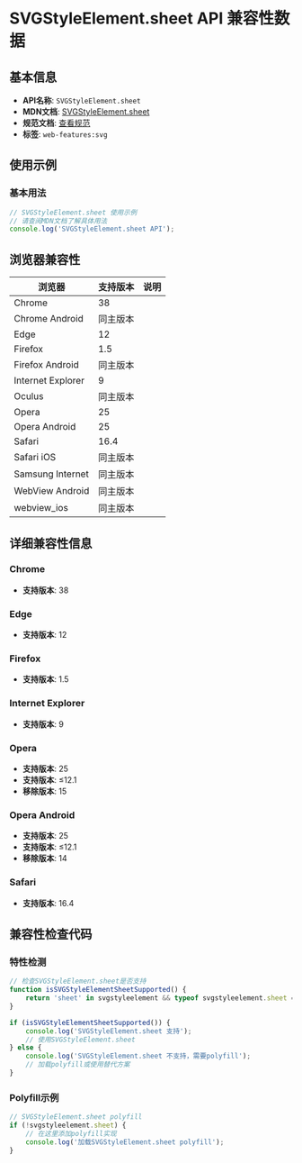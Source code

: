 # SVGStyleElement.sheet API 兼容性数据

## 基本信息

- **API名称**: `SVGStyleElement.sheet`
- **MDN文档**: [SVGStyleElement.sheet](https://developer.mozilla.org/docs/Web/API/SVGStyleElement/sheet)
- **规范文档**: [查看规范](https://drafts.csswg.org/cssom/#dom-linkstyle-sheet)
- **标签**: `web-features:svg`

## 使用示例

### 基本用法

```javascript
// SVGStyleElement.sheet 使用示例
// 请查阅MDN文档了解具体用法
console.log('SVGStyleElement.sheet API');
```

## 浏览器兼容性

| 浏览器 | 支持版本 | 说明 |
|--------|----------|------|
| Chrome | 38 |  |
| Chrome Android | 同主版本 |  |
| Edge | 12 |  |
| Firefox | 1.5 |  |
| Firefox Android | 同主版本 |  |
| Internet Explorer | 9 |  |
| Oculus | 同主版本 |  |
| Opera | 25 |  |
| Opera Android | 25 |  |
| Safari | 16.4 |  |
| Safari iOS | 同主版本 |  |
| Samsung Internet | 同主版本 |  |
| WebView Android | 同主版本 |  |
| webview_ios | 同主版本 |  |

## 详细兼容性信息

### Chrome

- **支持版本**: 38

### Edge

- **支持版本**: 12

### Firefox

- **支持版本**: 1.5

### Internet Explorer

- **支持版本**: 9

### Opera

- **支持版本**: 25
- **支持版本**: ≤12.1
- **移除版本**: 15

### Opera Android

- **支持版本**: 25
- **支持版本**: ≤12.1
- **移除版本**: 14

### Safari

- **支持版本**: 16.4

## 兼容性检查代码

### 特性检测

```javascript
// 检查SVGStyleElement.sheet是否支持
function isSVGStyleElementSheetSupported() {
    return 'sheet' in svgstyleelement && typeof svgstyleelement.sheet === 'function';
}

if (isSVGStyleElementSheetSupported()) {
    console.log('SVGStyleElement.sheet 支持');
    // 使用SVGStyleElement.sheet
} else {
    console.log('SVGStyleElement.sheet 不支持，需要polyfill');
    // 加载polyfill或使用替代方案
}
```

### Polyfill示例

```javascript
// SVGStyleElement.sheet polyfill
if (!svgstyleelement.sheet) {
    // 在这里添加polyfill实现
    console.log('加载SVGStyleElement.sheet polyfill');
}
```

